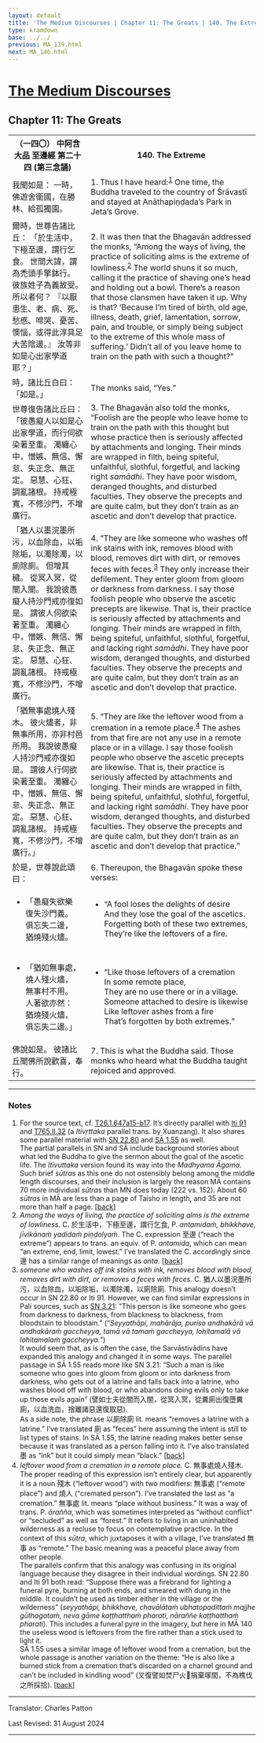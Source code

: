 ```yaml
---
layout: default
title: 'The Medium Discourses | Chapter 11: The Greats | 140. The Extreme'
type: kramdown
base: ../../
previous: MA_139.html
next: MA_146.html
---
```


<h1><a href='index.html'>The Medium Discourses</a></h1>
<h2>Chapter 11: The Greats</h2>

<table class="trans">
  <th class='ch'>（一四〇） 中阿含 大品 至邊經 第二十四 (第三念誦)</th>
  <th class='en'>140. The Extreme</th>
  <tr>
    <td class="ch" title='t125.2.647a17'>我聞如是： 一時，佛遊舍衛國，在勝林、給孤獨園。</td>
    <td id='p1'>1. Thus I have heard:<sup id="ref1"><a href="#n1">1</a></sup> One time, the Buddha traveled to the country of Śrāvastī and stayed at Anāthapiṇḍada’s Park in Jeta’s Grove.</td>
  </tr>
  <tr>
    <td class="ch" title='t125.2.647a18'>爾時，世尊告諸比丘： 「於生活中，下極至邊，謂行乞食。 世間大諱，謂為禿頭手擎鉢行。 彼族姓子為義故受。 所以者何？ 『以厭患生、老、病、死、愁慼、啼哭、憂苦、懊惱，或得此淳具足大苦陰邊。』 汝等非如是心出家學道耶？」</td>
    <td id='p2'>2. It was then that the Bhagavān addressed the monks, “Among the ways of living, the practice of soliciting alms is the extreme of lowliness.<sup id="ref2"><a href="#n2">2</a></sup> The world shuns it so much, calling it the practice of shaving one’s head and holding out a bowl. There’s a reason that those clansmen have taken it up. Why is that? ‘Because I’m tired of birth, old age, illness, death, grief, lamentation, sorrow, pain, and trouble, or simply being subject to the extreme of this whole mass of suffering.’ Didn’t all of you leave home to train on the path with such a thought?”</td>
  </tr>
  <tr>
    <td class="ch" title='t125.2.647a23'>時，諸比丘白曰： 「如是。」</td>
    <td>The monks said, “Yes.”</td>
  </tr>
  <tr>
    <td class="ch" title='t125.2.647a23'>世尊復告諸比丘曰： 「彼愚癡人以如是心出家學道，而行伺欲染著至重。 濁纏心中，憎嫉、無信、懈怠、失正念、無正定。 惡慧、心狂、調亂諸根。 持戒極寬，不修沙門，不增廣行。</td>
    <td id='p3'>3. The Bhagavān also told the monks, “Foolish are the people who leave home to train on the path with this thought but whose practice then is seriously affected by attachments and longing. Their minds are wrapped in filth, being spiteful, unfaithful, slothful, forgetful, and lacking right <em>samādhi</em>. They have poor wisdom, deranged thoughts, and disturbed faculties. They observe the precepts and are quite calm, but they don’t train as an ascetic and don’t develop that practice.</td>
  </tr>
  <tr>
    <td class="ch" title='t125.2.647a27'>「猶人以墨浣墨所污，以血除血，以垢除垢，以濁除濁，以廁除廁。 但增其穢。 從冥入冥，從闇入闇。 我說彼愚癡人持沙門戒亦復如是。 謂彼人伺欲染著至重。 濁纏心中，憎嫉、無信、懈怠、失正念、無正定。 惡慧、心狂、調亂諸根。 持戒極寬，不修沙門，不增廣行。</td>
    <td id='p4'>4. “They are like someone who washes off ink stains with ink, removes blood with blood, removes dirt with dirt, or removes feces with feces.<sup id="ref3"><a href="#n3">3</a></sup> They only increase their defilement. They enter gloom from gloom or darkness from darkness. I say those foolish people who observe the ascetic precepts are likewise. That is, their practice is seriously affected by attachments and longing. Their minds are wrapped in filth, being spiteful, unfaithful, slothful, forgetful, and lacking right <em>samādhi</em>. They have poor wisdom, deranged thoughts, and disturbed faculties. They observe the precepts and are quite calm, but they don’t train as an ascetic and don’t develop that practice.</td>
  </tr>
  <tr>
    <td class="ch" title='t125.2.647b4'>「猶無事處燒人殘木。 彼火燼者，非無事所用，亦非村邑所用。 我說彼愚癡人持沙門戒亦復如是。 謂彼人行伺欲染著至重。 濁纏心中，憎嫉、無信、懈怠、失正念、無正定。 惡慧、心狂、調亂諸根。 持戒極寬，不修沙門，不增廣行。」</td>
    <td id='p5'>5. “They are like the leftover wood from a cremation in a remote place.<sup id="ref4"><a href="#n4">4</a></sup> The ashes from that fire are not any use in a remote place or in a village. I say those foolish people who observe the ascetic precepts are likewise. That is, their practice is seriously affected by attachments and longing. Their minds are wrapped in filth, being spiteful, unfaithful, slothful, forgetful, and lacking right <em>samādhi</em>. They have poor wisdom, deranged thoughts, and disturbed faculties. They observe the precepts and are quite calm, but they don’t train as an ascetic and don’t develop that practice.”</td>
  </tr>
  <tr>
    <td class="ch" title='t125.2.647b9'>於是，世尊說此頌曰：</td>
    <td id='p6'>6. Thereupon, the Bhagavān spoke these verses:</td>
  </tr>
<tr>
  <td class="ch" title='t26.1.647b11'><ul class='verse'>
    <li>「愚癡失欲樂<br/>
    復失沙門義。<br/>
    俱忘失二邊，<br/>
    猶燒殘火燼。</li>
  </ul></td>
  <td><ul class='verse'>
    <li>“A fool loses the delights of desire<br/>
    And they lose the goal of the ascetics.<br/>
    Forgetting both of these two extremes,<br/>
    They’re like the leftovers of a fire.</li>
  </ul></td>
</tr>
<tr>
  <td class="ch" title='t26.1.647b13'><ul class='verse'>
    <li>「猶如無事處，<br/>
    燒人殘火燼，<br/>
    無事村不用。<br/>
    人著欲亦然：<br/>
    猶燒殘火燼，<br/>
    俱忘失二邊。」</li>
  </ul></td>
  <td><ul class='verse'>
    <li>“Like those leftovers of a cremation<br/>
    In some remote place,<br/>
    They are no use there or in a village.<br/>
    Someone attached to desire is likewise<br/>
    Like leftover ashes from a fire<br/>
    That’s forgotten by both extremes.”</li>
  </ul></td>
</tr>
  <tr>
    <td class="ch" title='t125.2.647b16'>佛說如是。 彼諸比丘聞佛所說歡喜，奉行。</td>
    <td id='p7'>7. This is what the Buddha said. Those monks who heard what the Buddha taught rejoiced and approved.</td>
  </tr>
</table>

<hr/>

<h3 id="notes">Notes</h3>

<ol>
<li id="n1">For the source text, cf. <a href="https://cbetaonline.dila.edu.tw/zh/T01n0026_p0647a15" target="_blank">T26.1.647a15-b17</a>. It’s directly parallel with <a href="https://suttacentral.net/iti91" target="_blank">Iti 91</a> and <a href="https://cbetaonline.dila.edu.tw/zh/T17n0765_p0682a20" target="_blank">T765.II.32</a> (a <cite>Itivṛttaka</cite> parallel trans. by Xuanzang). It also shares some parallel material with <a href="https://suttacentral.net/sn22.80" target="_blank">SN 22.80</a> and <a href="../samyukta/01/SA1_55.html" target="_blank">SĀ 1.55</a> as well.<br/>
The partial parallels in SN and SĀ include background stories about what led the Buddha to give the sermon about the goal of the ascetic life. The <cite>Itivuttaka</cite> version found its way into the <cite>Madhyama Āgama</cite>. Such brief <em>sūtra</em>s as this one do not ostensibly belong among the middle length discourses, and their inclusion is largely the reason MĀ contains 70 more individual <em>sūtra</em>s than MN does today (222 vs. 152). About 60 <em>sūtra</em>s in MĀ are less than a page of Taisho in length, and 35 are not more than half a page. [<a href="#ref1">back</a>]</li>
<li id="n2"><em>Among the ways of living, the practice of soliciting alms is the extreme of lowliness.</em> C. <span class="ch">於生活中，下極至邊，謂行乞食</span>, P. <em>antamidaṁ, bhikkhave, jīvikānaṁ yadidaṁ piṇḍolyaṁ</em>. The C. expression <span class="ch">至邊</span> (“reach the extreme”) appears to trans. an equiv. of P. <em>antamida</em>, which can mean “an extreme, end, limit, lowest.” I’ve translated the C. accordingly since <span class="ch">邊</span> has a similar range of meanings as <em>anta</em>. [<a href="#ref2">back</a>]</li>
<li id="n3"><em>someone who washes off ink stains with ink, removes blood with blood, removes dirt with dirt, or removes a feces with feces.</em> C. <span class="ch">猶人以墨浣墨所污，以血除血，以垢除垢，以濁除濁，以廁除廁</span>. This analogy doesn’t occur in SN 22.80 or Iti 91. However, we can find similar expressions in Pali sources, such as <a href="https://suttacentral.net/sn3.21" target="_blank">SN 3.21</a>: “This person is like someone who goes from darkness to darkness, from blackness to blackness, from bloodstain to bloodstain.” (“<em>Seyyathāpi, mahārāja, puriso andhakārā vā andhakāraṁ gaccheyya, tamā vā tamaṁ gaccheyya, lohitamalā vā lohitamalaṁ gaccheyya.</em>”)<br/>
It would seem that, as is often the case, the Sarvāstivādins have expanded this analogy and changed it in some ways. The parallel passage in SĀ 1.55 reads more like SN 3.21: “Such a man is like someone who goes into gloom from gloom or into darkness from darkness, who gets out of a latrine and falls back into a latrine, who washes blood off with blood, or who abandons doing evils only to take up those evils again” (<span class="ch">譬如士夫從闇而入闇，從冥入冥，從糞廁出復墮糞廁，以血洗血，捨離諸惡還復取惡</span>).<br/>
As a side note, the phrase <span class="ch">以廁除廁</span> lit. means “removes a latrine with a latrine.” I’ve translated 廁 as “feces” here assuming the intent is still to list types of stains. In SĀ 1.55, the latrine reading makes better sense because it was translated as a person falling into it. I’ve also translated <span class="ch">墨</span> as “ink” but it could simply mean “black.” [<a href="#ref3">back</a>]</li>
<li id="n4"><em>leftover wood from a cremation in a remote place.</em> C. <span class="ch">無事處燒人殘木</span>. The proper reading of this expression isn’t entirely clear, but apparently it is a noun <span class="ch">殘木</span> (“leftover wood”) with two modifiers: <span class="ch">無事處</span> (“remote place”) and <span class="ch">燒人</span> (“cremated person”). I’ve translated the last as “a cremation.” <span class="ch">無事處</span> lit. means “place without business.” It was a way of trans. P. <em>ārañña</em>, which was sometimes interpreted as “without conflict” or “secluded” as well as “forest.” It refers to living in an uninhabited wilderness as a recluse to focus on contemplative practice. In the context of this <em>sūtra</em>, which juxtaposes it with a village, I’ve translated 無事 as “remote.” The basic meaning was a peaceful place away from other people.<br/>
The parallels confirm that this analogy was confusing in its original language because they disagree in their individual wordings. SN 22.80 and Iti 91 both read: “Suppose there was a firebrand for lighting a funeral pyre, burning at both ends, and smeared with dung in the middle. It couldn’t be used as timber either in the village or the wilderness”  (<em>seyyathāpi, bhikkhave, chavālātaṁ ubhatopadittaṁ majjhe gūthagataṁ, neva gāme kaṭṭhatthaṁ pharati, nāraññe kaṭṭhatthaṁ pharati</em>). This includes a funeral pyre in the imagery, but here in MĀ 140 the useless wood is leftovers from the fire rather than a stick used to light it.<br/>
SĀ 1.55 uses a similar image of leftover wood from a cremation, but the whole passage is another variation on the theme: “He is also like a burned stick from a cremation that’s discarded on a charnel ground and can’t be included in kindling wood” (<span class="ch">又復譬如焚尸火𣕊捐棄塜間，不為樵伐之所採拾</span>). [<a href="#ref4">back</a>]</li>
</ol>
<hr/>

<p class="translator">Translator: Charles Patton</p>
<p class='revised'>Last Revised: 31 August 2024</p>

<hr/>